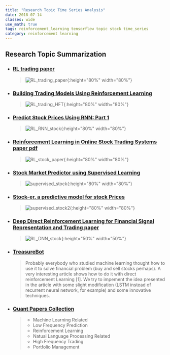 ```yaml
---
title: "Research Topic Time Series Analysis"
date: 2018-07-14
classes: wide
use_math: true
tags: reinforcement_learning tensorflow topic stock time_series
category: reinforcement learning
---
```


## Research Topic Summarization

- ### [RL trading paper](https://www.aaai.org/Papers/KDD/1998/KDD98-049.pdf)
  > ![RL_trading_paper](../../pictures/topic/RL_trading_paper.png){:height="80%" width="80%"} 

- ### [Building Trading Models Using Reinforcement Learning](https://github.com/ucaiado/rl_trading)
  > ![RL_trading_HFT](../../pictures/topic/RL_trading_HFT.png){:height="80%" width="80%"} 

- ### [Predict Stock Prices Using RNN: Part 1](https://lilianweng.github.io/lil-log/2017/07/08/predict-stock-prices-using-RNN-part-1.html)
  > ![RL_RNN_stock](../../pictures/topic/RL_RNN_stock.png){:height="80%" width="80%"} 

- ### [Reinforcement Learning in Online Stock Trading Systems paper pdf](https://pdfs.semanticscholar.org/be8e/61fe568712c799219fb612d190b4e62642ae.pdf)
  > ![RL_stock_paper](../../pictures/topic/RL_stock_paper.png){:height="80%" width="80%"} 

- ### [Stock Market Predictor using Supervised Learning](https://github.com/scorpionhiccup/StockPricePrediction)
  > ![supervised_stock](../../pictures/topic/supervised_stock.png){:height="80%" width="80%"} 

- ### [Stock-er, a predictive model for stock Prices](https://github.com/mKausthub/stock-er)
  > ![supervised_stock2](../../pictures/topic/supervised_stock2.png){:height="80%" width="80%"} 

- ### [Deep Direct Reinforcement Learning for Financial Signal Representation and Trading paper](http://cslt.riit.tsinghua.edu.cn/mediawiki/images/a/aa/07407387.pdf)  
  > ![RL_DNN_stock](../../pictures/topic/RL_DNN_stock.png){:height="50%" width="50%"} 

- ### [TreasureBot](https://github.com/SamuelePolimi/TreasureBot)  
  > Probably everybody who studied machine learning thought how to use it to solve financial problem (buy and sell stocks perhaps). A very interesting article shows how to do it with direct reinforcement Learning [1]. We try to impement the idea presented in the article with some slight modification (LSTM instead of recurrent neural network, for example) and some innovative techniques.
- ### [Quant Papers Collection](https://github.com/thuquant/awesome-quant/blob/master/papers.md)
  > - Machine Learning Related  
  > - Low Frequency Prediction  
  > - Reinforcement Learning  
  > - Natual Language Processing Related  
  > - High Frequency Trading  
  > - Portfolio Management  

  